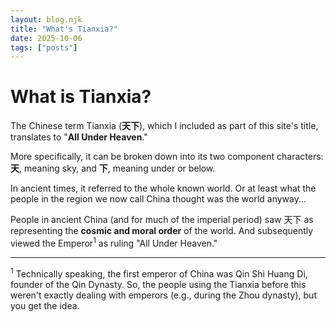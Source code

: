 ```yaml
---
layout: blog.njk
title: "What's Tianxia?"
date: 2025-10-06
tags: ["posts"]
---
```


# What is Tianxia?

The Chinese term Tianxia (**天下**), which I included as part of this site's title, translates to "**All Under Heaven**."

More specifically, it can be broken down into its two component characters: **天**, meaning sky, and **下**, meaning under or below. 

In ancient times, it referred to the whole known world. Or at least what the people in the region we now call China thought was the world anyway...

People in ancient China (and for much of the imperial period) saw 天下 as representing the **cosmic and moral order** of the world. And subsequently viewed the Emperor<sup>1</sup> as ruling "All Under Heaven."



-----
<sup>1</sup> Technically speaking, the first emperor of China was Qin Shi Huang Di, founder of the Qin Dynasty. So, the people using the Tianxia before this weren't exactly dealing with emperors (e.g., during the Zhou dynasty), but you get the idea.
